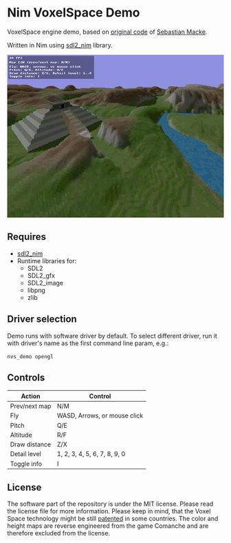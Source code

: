 Nim VoxelSpace Demo
===================

VoxelSpace engine demo, based on [original code](https://github.com/s-macke/VoxelSpace) of [Sebastian Macke](https://github.com/s-macke).

Written in Nim using [sdl2_nim](https://github.com/Vladar4/sdl2_nim) library.

![Screenshot](screenshot01.png)

Requires
--------

* [sdl2_nim](https://github.com/Vladar4/sdl2_nim)
* Runtime libraries for:
  * SDL2
  * SDL2_gfx
  * SDL2_image
  * libpng
  * zlib

Driver selection
----------------

Demo runs with software driver by default. To select different driver,
run it with driver's name as the first command line param, e.g.:

```
nvs_demo opengl
```

Controls
--------

| Action        | Control                       |
|---------------|-------------------------------|
| Prev/next map | N/M                           |
| Fly           | WASD, Arrows, or mouse click  |
| Pitch         | Q/E                           |
| Altitude      | R/F                           |
| Draw distance | Z/X                           |
| Detail level  | 1, 2, 3, 4, 5, 6, 7, 8, 9, 0  |
| Toggle info   | I                             |

License
-------

The software part of the repository is under the MIT license. Please read the license file for more information. Please keep in mind, that the Voxel Space technology might be still [patented](https://patents.justia.com/assignee/novalogic-inc) in some countries. The color and height maps are reverse engineered from the game Comanche and are therefore excluded from the license.

